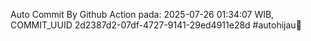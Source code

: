 Auto Commit By Github Action pada: 2025-07-26 01:34:07 WIB, COMMIT_UUID 2d2387d2-07df-4727-9141-29ed4911e28d #autohijau🗿
